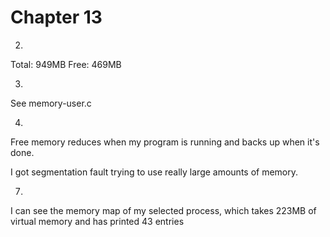 # Chapter 13

2.

Total: 949MB
Free: 469MB

3.

See memory-user.c

4.

Free memory reduces when my program is running and backs up when it's done.

I got segmentation fault trying to use really large amounts of memory.

7.

I can see the memory map of my selected process, which takes 223MB of virtual memory and has printed 43 entries
